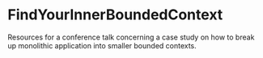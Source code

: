 # FindYourInnerBoundedContext
Resources for a conference talk concerning a case study on how to break up monolithic application into smaller bounded contexts.
